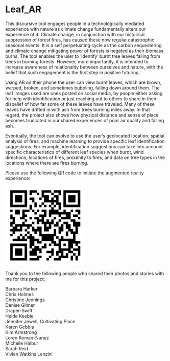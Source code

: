 # Leaf_AR

This discursive tool engages people in a technologically mediated experience with nature as climate change fundamentally alters our experience of it.  Climate change, in conjunction with our historical suppression of forest fires, has caused these now regular catastrophic seasonal events. It is a self perpetuating cycle as the carbon sequestering and climate change mitigating power of forests is negated as their biomass burns. The tool enables the user to ‘identify’ burnt tree leaves falling from trees in burning forests. However, more importantly, it is intended to increase awareness of relationality between ourselves and nature, with the belief that such engagement is the first step in positive futuring.

Using AR on their phone the user can view burnt leaves, which are brown, warped, broken, and sometimes bubbling, falling down around them. The leaf images used are ones posted on social media, by people either asking for help with identification or just reaching out to others to share in their disbelief of how far some of these leaves have traveled. Many of these leaves have drifted in with ash from trees burning miles away. In that regard, the project also shows how physical distance and sense of place becomes truncated in our shared experiences of poor air quality and falling ash.

Eventually, the tool can evolve to use the user’s geolocated location, spatial analysis of fires, and machine learning to provide specific leaf identification suggestions. For example, identification suggestions can take into account specific characteristics of different leaf species when burnt, wind directions, locations of fires, proximity to fires, and data on tree types in the locations where there are fires burning.

Please use the following QR code to initiate the augmented reality experience:

<img src="qr-code.png" alt="Your image title" width="250"/>

Thank you to the following people who shared their photos and stories with me for this project:

Barbara Harker
<br>Chris Holmes
<br>Christine Jennings
<br>Denise Gilmer
<br>Draper-Swift
<br>Heide Keeble
<br>Jennifer Jewell, Cultivating Place
<br>Karen Gebbia
<br>Kim Armstrong
<br>Loren Roman-Nunez
<br>Michelle Halbur
<br>Sarah Reid
<br>Vivian Watkins Lenzini